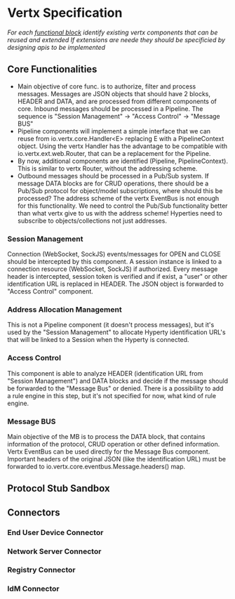 # Vertx Specification

*For each [functional block](msg-node-architecture.md) identify existing vertx components that can be reused and extended If extensions are neede they should be specificied by designing apis to be implemented*

## Core Functionalities
* Main objective of core func. is to authorize, filter and process messages. Messages are JSON objects that should have 2 blocks, HEADER and DATA, and are processed from different components of core.
Inbound messages should be processed in a Pipeline. The sequence is "Session Management" -> "Access Control" -> "Message BUS"
* Pipeline components will implement a simple interface that we can reuse from io.vertx.core.Handler\<E> replacing E with a PipelineContext object. Using the vertx Handler<E> has the advantage to be compatible with io.vertx.ext.web.Router, that can be a replacement for the Pipeline.
* By now, additional components are identified (Pipeline, PipelineContext). This is similar to vertx Router, without the addressing scheme.
* Outbound messages should be processed in a Pub/Sub system. If message DATA blocks are for CRUD operations, there should be a Pub/Sub protocol for object/model subscriptions, where should this be processed? The address scheme of the vertx EventBus is not enough for this functionality. We need to control the Pub/Sub functionality better than what vertx give to us with the address scheme! Hyperties need to subscribe to objects/collections not just addresses.

### Session Management
Connection (WebSocket, SockJS) events/messages for OPEN and CLOSE should be intercepted by this component. A session instance is linked to a connection resource (WebSocket, SockJS) if authorized. Every message header is intercepted, session token is verified and if exist, a "user" or other identification URL is replaced in HEADER. The JSON object is forwarded to "Access Control" component.

### Address Allocation Management
This is not a Pipeline component (it doesn't process messages), but it's used by the "Session Management" to allocate Hyperty identification URL's that will be linked to a Session when the Hyperty is connected.

### Access Control
This component is able to analyze HEADER (identification URL from "Session Management") and DATA blocks and decide if the message should be forwarded to the "Message Bus" or denied. There is a possibility to add a rule engine in this step, but it's not specified for now, what kind of rule engine.

### Message BUS
Main objective of the MB is to process the DATA block, that contains information of the protocol, CRUD operation or other defined information. Vertx EventBus can be used directly for the Message Bus component. Important headers of the original JSON (like the identification URL) must be forwarded to io.vertx.core.eventbus.Message.headers() map.

## Protocol Stub Sandbox

## Connectors

### End User Device Connector

### Network Server Connector

### Registry Connector

### IdM Connector

